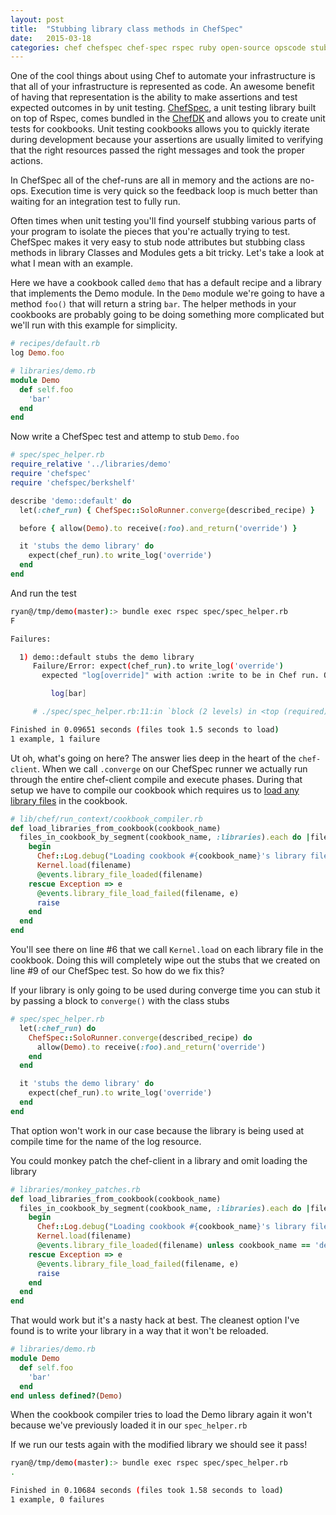 ```yaml
---
layout: post
title:  "Stubbing library class methods in ChefSpec"
date:   2015-03-18
categories: chef chefspec chef-spec rspec ruby open-source opscode stubbing stub
---
```


One of the cool things about using Chef to automate your infrastructure is that
all of your infrastructure is represented as code.  An awesome benefit of having
that representation is the ability to make assertions and test expected outcomes
in by unit testing. [ChefSpec][chefspec], a unit testing library built on top of
Rspec, comes bundled in the [ChefDK][chefdk] and allows you to create unit tests for
cookbooks. Unit testing cookbooks allows you to quickly iterate during development
because your assertions are usually limited to verifying that the right resources
passed the right messages and took the proper actions.

In ChefSpec all of the chef-runs are all in memory and the actions are no-ops.
Execution time is very quick so the feedback loop is much better than waiting for
an integration test to fully run.

Often times when unit testing you'll find yourself stubbing various parts of your
program to isolate the pieces that you're actually trying to test. ChefSpec makes
it very easy to stub node attributes but stubbing class methods in library
Classes and Modules gets a bit tricky. Let's take a look at what I mean with an
example.

Here we have a cookbook called `demo` that has a default recipe and a library
that implements the Demo module. In the `Demo` module we're going to have a method
`foo()` that will return a string `bar`. The helper methods in your cookbooks are
probably going to be doing something more complicated but we'll run with this
example for simplicity.

```ruby
# recipes/default.rb
log Demo.foo
```

```ruby
# libraries/demo.rb
module Demo
  def self.foo
    'bar'
  end
end
```

Now write a ChefSpec test and attemp to stub `Demo.foo`

```ruby
# spec/spec_helper.rb
require_relative '../libraries/demo'
require 'chefspec'
require 'chefspec/berkshelf'

describe 'demo::default' do
  let(:chef_run) { ChefSpec::SoloRunner.converge(described_recipe) }

  before { allow(Demo).to receive(:foo).and_return('override') }

  it 'stubs the demo library' do
    expect(chef_run).to write_log('override')
  end
end
```

And run the test

```bash
ryan@/tmp/demo(master):> bundle exec rspec spec/spec_helper.rb
F

Failures:

  1) demo::default stubs the demo library
     Failure/Error: expect(chef_run).to write_log('override')
       expected "log[override]" with action :write to be in Chef run. Other log resources:

         log[bar]

     # ./spec/spec_helper.rb:11:in `block (2 levels) in <top (required)>'

Finished in 0.09651 seconds (files took 1.5 seconds to load)
1 example, 1 failure
```

Ut oh, what's going on here? The answer lies deep in the heart of the `chef-client`.
When we call `.converge` on our ChefSpec runner we actually run through the entire
chef-client compile and execute phases. During that setup we have to compile our
cookbook which requires us to [load any library files][run_context] in the cookbook.

```ruby
# lib/chef/run_context/cookbook_compiler.rb
def load_libraries_from_cookbook(cookbook_name)
  files_in_cookbook_by_segment(cookbook_name, :libraries).each do |filename|
    begin
      Chef::Log.debug("Loading cookbook #{cookbook_name}'s library file: #{filename}")
      Kernel.load(filename)
      @events.library_file_loaded(filename)
    rescue Exception => e
      @events.library_file_load_failed(filename, e)
      raise
    end
  end
end
```

You'll see there on line #6 that we call `Kernel.load` on each library file in the
cookbook. Doing this will completely wipe out the stubs that we created on line #9
of our ChefSpec test.  So how do we fix this?

If your library is only going to be used during converge time you can stub it by passing
a block to `converge()` with the class stubs

```ruby
# spec/spec_helper.rb
  let(:chef_run) do
    ChefSpec::SoloRunner.converge(described_recipe) do
      allow(Demo).to receive(:foo).and_return('override')
    end
  end

  it 'stubs the demo library' do
    expect(chef_run).to write_log('override')
  end
end
```

That option won't work in our case because the library is being used at compile
time for the name of the log resource.

You could monkey patch the chef-client in a library and omit loading the library

```ruby
# libraries/monkey_patches.rb
def load_libraries_from_cookbook(cookbook_name)
  files_in_cookbook_by_segment(cookbook_name, :libraries).each do |filename|
    begin
      Chef::Log.debug("Loading cookbook #{cookbook_name}'s library file: #{filename}")
      Kernel.load(filename)
      @events.library_file_loaded(filename) unless cookbook_name == 'demo'
    rescue Exception => e
      @events.library_file_load_failed(filename, e)
      raise
    end
  end
end
```

That would work but it's a nasty hack at best.  The cleanest option I've found is to
write your library in a way that it won't be reloaded.

```ruby
# libraries/demo.rb
module Demo
  def self.foo
    'bar'
  end
end unless defined?(Demo)
```

When the cookbook compiler tries to load the Demo library again it won't
because we've previously loaded it in our `spec_helper.rb`

If we run our tests again with the modified library we should see it pass!

```bash
ryan@/tmp/demo(master):> bundle exec rspec spec/spec_helper.rb
.

Finished in 0.10684 seconds (files took 1.58 seconds to load)
1 example, 0 failures
```

[chefspec]: https://github.com/sethvargo/chefspec
[chefdk]: https://downloads.chef.io/chef-dk/
[run_context]: https://github.com/chef/chef/blob/master/lib/chef/run_context/cookbook_compiler.rb#L187-198
